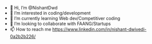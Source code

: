 - 👋 Hi, I’m @NishantDwd
- 👀 I’m interested in coding/development
- 🌱 I’m currently learning Web dev/Competitiver coding
- 💞️ I’m looking to collaborate with FAANG/Startups
- 📫 How to reach me https://www.linkedin.com/in/nishant-dwivedi-0a2b2b226/ 

<!---
NishantDwd/NishantDwd is a ✨ special ✨ repository because its `README.md` (this file) appears on your GitHub profile.
You can click the Preview link to take a look at your changes.
--->
